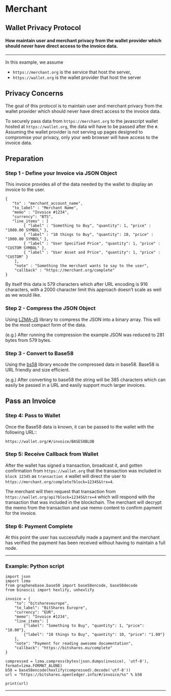 # Merchant 

## Wallet Privacy  Protocol
#### How maintain user and merchant privacy from the wallet provider which should never have direct access to the invoice data.

***

In this example, we assume 

- `https://merchant.org`  is the service that host the server,
- `https://wallet.org`  is the wallet provider that host the server

## Privacy Concerns
     
The goal of this protocol is to maintain user and merchant privacy from the wallet provider which should never have direct access to the invoice data.

To securely pass data from `https://merchant.org` to the javascript wallet hosted at `https://wallet.org`, the data will have to be passed after the `#`. 
Assuming the wallet provider is not serving up pages designed to compromise your privacy, only your web browser will have access to the invoice data.


## Preparation

### Step 1 - Define your Invoice via JSON Object

This invoice provides all of the data needed by the wallet to display an invoice to the user.

    {
       "to" : "merchant_account_name",
       "to_label" : "Merchant Name",
       "memo" : "Invoice #1234",
       "currency": "BTS",
       "line_items" : [
            { "label" : "Something to Buy", "quantity": 1, "price" : "1000.00 SYMBOL" },
            { "label" : "10 things to Buy", "quantity": 10, "price" : "1000.00 SYMBOL" },
            { "label" : "User Specified Price", "quantity": 1, "price" : "CUSTOM SYMBOL" },
            { "label" : "User Asset and Price", "quantity": 1, "price" : "CUSTOM" }
        ],
        "note" : "Something the merchant wants to say to the user",
        "callback" : "https://merchant.org/complete"
    }

By itself this data is 579 characters which after URL encoding is 916 characters, with a 2000 character limit this approach doesn’t scale as well as we would like.

### Step 2 - Compress the JSON Object

Using [LZMA-JS](https://github.com/nmrugg/LZMA-JS/) library to compress the JSON into a binary array. This will be the most compact form of the data. 

(e.g.) After running the compression the example JSON was reduced to 281 bytes from 579 bytes.

### Step 3 - Convert to Base58

Using the [bs58](http://cryptocoinjs.com/modules/misc/bs58/) library encode the compressed data in base58. Base58 is URL friendly and size efficient. 

(e.g.) After converting to base58 the string will be 385 characters which can easily be passed in a URL and easily support much larger invoices.

## Pass an Invoice

### Step 4: Pass to Wallet

Once the Base58 data is known, it can be passed to the wallet with the following URL::

    https://wallet.org/#/invoice/BASE58BLOB

### Step 5: Receive Callback from Wallet

After the wallet has signed a transaction, broadcast it, and gotten confirmation from `https://wallet.org` that the transaction was included in `block 12345` as `transaction 4` wallet will direct the user to `https://merchant.org/complete?block=12345&trx=4`.

The merchant will then request that transaction from `https://wallet.org/api?block=12345&trx=4` which will respond with the transaction that was included in the blockchain. The merchant will decrypt the memo from the transaction and use memo content to confirm payment for the invoice.

### Step 6: Payment Complete

At this point the user has successfully made a payment and the merchant has verified the payment has been received without having to maintain a full node.

***

### Example: Python script

    import json
    import lzma
    from graphenebase.base58 import base58encode, base58decode
    from binascii import hexlify, unhexlify

    invoice = {
        "to": "bitshareseurope",
        "to_label": "BitShares Europre",
        "currency": "EUR",
        "memo": "Invoice #1234",
        "line_items": [
            {"label": "Something to Buy", "quantity": 1, "price": "10.00"},
            {"label": "10 things to Buy", "quantity": 10, "price": "1.00"}
        ],
        "note": "Payment for reading awesome documentation",
        "callback": "https://bitshares.eu/complete"
    }

    compressed = lzma.compress(bytes(json.dumps(invoice), 'utf-8'), format=lzma.FORMAT_ALONE)
    b58 = base58encode(hexlify(compressed).decode('utf-8'))
    url = "https://bitshares.openledger.info/#/invoice/%s" % b58

    print(url)


***
